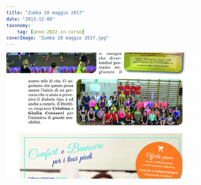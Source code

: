 ```yaml
---
title: "Zumba 28 maggio 2017"
date: "2013-12-08"
taxonomy: 
    tag: [anno-2022-in-corso]
coverImage: "Zumba 28 maggio 2017.jpg"
---
```


![Zumba 28 maggio 2017](images/Zumba%2028%20maggio%202017.jpg)
